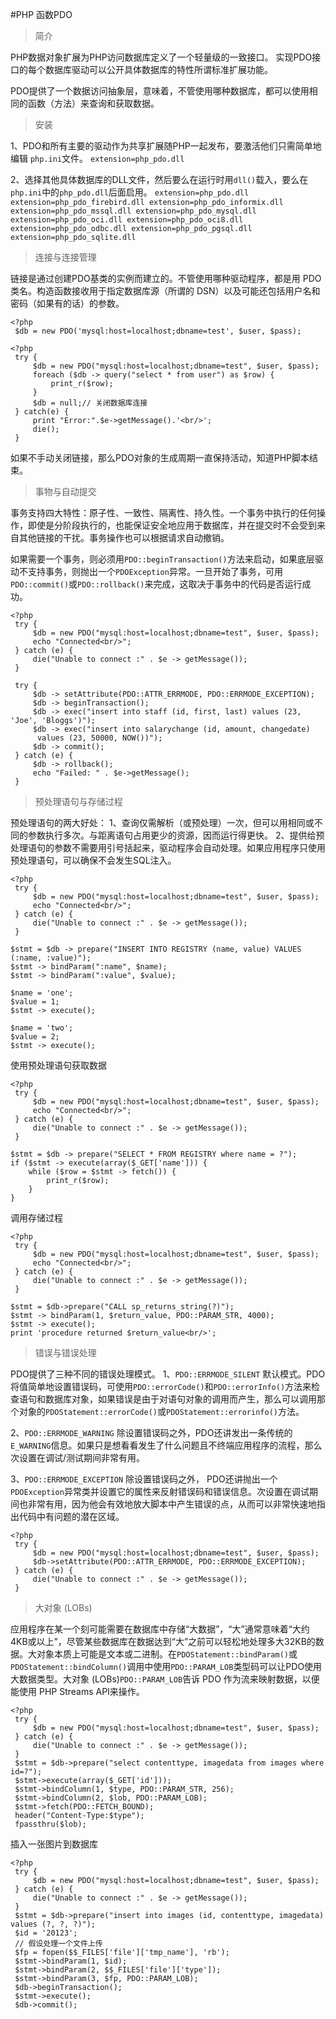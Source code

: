 #PHP 函数PDO

> 简介

PHP数据对象扩展为PHP访问数据库定义了一个轻量级的一致接口。 实现PDO接口的每个数据库驱动可以公开具体数据库的特性所谓标准扩展功能。

PDO提供了一个数据访问抽象层，意味着，不管使用哪种数据库，都可以使用相同的函数（方法）来查询和获取数据。

> 安装

1、PDO和所有主要的驱动作为共享扩展随PHP一起发布，要激活他们只需简单地编辑 `php.ini`文件。
`extension=php_pdo.dll`

2、选择其他具体数据库的DLL文件，然后要么在运行时用`dll()`载入，要么在`php.ini`中的`php_pdo.dll`后面启用。
`extension=php_pdo.dll
extension=php_pdo_firebird.dll
extension=php_pdo_informix.dll
extension=php_pdo_mssql.dll
extension=php_pdo_mysql.dll
extension=php_pdo_oci.dll
extension=php_pdo_oci8.dll
extension=php_pdo_odbc.dll
extension=php_pdo_pgsql.dll
extension=php_pdo_sqlite.dll  
`

> 连接与连接管理

链接是通过创建PDO基类的实例而建立的。不管使用哪种驱动程序，都是用 PDO 类名。构造函数接收用于指定数据库源（所谓的 DSN）以及可能还包括用户名和密码（如果有的话）的参数。

```
<?php 
 $db = new PDO('mysql:host=localhost;dbname=test', $user, $pass);
```

```
<?php 
 try {
     $db = new PDO("mysql:host=localhost;dbname=test", $user, $pass);
     foreach ($db -> query("select * from user") as $row) {
         print_r($row);
     }
     $db = null;// 关闭数据库连接
 } catch(e) {
     print "Error:".$e->getMessage().'<br/>';
     die();
 }
```

如果不手动关闭链接，那么PDO对象的生成周期一直保持活动，知道PHP脚本结束。

> 事物与自动提交

事务支持四大特性：原子性、一致性、隔离性、持久性。一个事务中执行的任何操作，即使是分阶段执行的，也能保证安全地应用于数据库，并在提交时不会受到来自其他链接的干扰。事务操作也可以根据请求自动撤销。

如果需要一个事务，则必须用`PDO::beginTransaction()`方法来启动，如果底层驱动不支持事务，则抛出一个`PDOException`异常。一旦开始了事务，可用`PDO::commit()`或`PDO::rollback()`来完成，这取决于事务中的代码是否运行成功。

```
<?php 
 try {
     $db = new PDO("mysql:host=localhost;dbname=test", $user, $pass);
     echo "Connected<br/>";
 } catch (e) {
     die("Unable to connect :" . $e -> getMessage());
 }
 
 try {
     $db -> setAttribute(PDO::ATTR_ERRMODE, PDO::ERRMODE_EXCEPTION);
     $db -> beginTransaction();
     $db -> exec("insert into staff (id, first, last) values (23, 'Joe', 'Bloggs')");
     $db -> exec("insert into salarychange (id, amount, changedate) 
      values (23, 50000, NOW())");
     $db -> commit();
 } catch (e) {
     $db -> rollback();
     echo "Failed: " . $e->getMessage();
 }
```

> 预处理语句与存储过程

预处理语句的两大好处：
  1、查询仅需解析（或预处理）一次，但可以用相同或不同的参数执行多次。与距离语句占用更少的资源，因而运行得更快。
2、提供给预处理语句的参数不需要用引号括起来，驱动程序会自动处理。如果应用程序只使用预处理语句，可以确保不会发生SQL注入。

```
<?php 
 try {
     $db = new PDO("mysql:host=localhost;dbname=test", $user, $pass);
     echo "Connected<br/>";
 } catch (e) {
     die("Unable to connect :" . $e -> getMessage());
 }
 
$stmt = $db -> prepare("INSERT INTO REGISTRY (name, value) VALUES (:name, :value)");
$stmt -> bindParam(":name", $name);
$stmt -> bindParam(":value", $value);

$name = 'one';
$value = 1;
$stmt -> execute();

$name = 'two';
$value = 2;
$stmt -> execute();
```

使用预处理语句获取数据

```
<?php 
 try {
     $db = new PDO("mysql:host=localhost;dbname=test", $user, $pass);
     echo "Connected<br/>";
 } catch (e) {
     die("Unable to connect :" . $e -> getMessage());
 }
 
$stmt = $db -> prepare("SELECT * FROM REGISTRY where name = ?");
if ($stmt -> execute(array($_GET['name'])) {
    while ($row = $stmt -> fetch()) {
        print_r($row);
    }
}
```

调用存储过程
```
<?php 
 try {
     $db = new PDO("mysql:host=localhost;dbname=test", $user, $pass);
     echo "Connected<br/>";
 } catch (e) {
     die("Unable to connect :" . $e -> getMessage());
 }
 
$stmt = $db->prepare("CALL sp_returns_string(?)");
$stmt -> bindParam(1, $return_value, PDO::PARAM_STR, 4000);
$stmt -> execute();
print 'procedure returned $return_value<br/>';
```

> 错误与错误处理

PDO提供了三种不同的错误处理模式。
1、`PDO::ERRMODE_SILENT`
默认模式。PDO将值简单地设置错误码，可使用`PDO::errorCode()`和`PDO::errorInfo()`方法来检查语句和数据库对象，如果错误是由于对语句对象的调用而产生，那么可以调用那个对象的`PDOStatement::errorCode()`或`PDOStatement::errorinfo()`方法。

2、`PDO::ERRMODE_WARNING`
除设置错误码之外，PDO还讲发出一条传统的`E_WARNING`信息。如果只是想看看发生了什么问题且不终端应用程序的流程，那么次设置在调试/测试期间非常有用。

3、`PDO::ERRMODE_EXCEPTION`
除设置错误码之外， PDO还讲抛出一个`PDOException`异常类并设置它的属性来反射错误码和错误信息。次设置在调试期间也非常有用，因为他会有效地放大脚本中产生错误的点，从而可以非常快速地指出代码中有问题的潜在区域。

```
<?php 
 try {
     $db = new PDO("mysql:host=localhost;dbname=test", $user, $pass);
     $db->setAttribute(PDO::ATTR_ERRMODE, PDO::ERRMODE_EXCEPTION);
 } catch (e) {
     die("Unable to connect :" . $e -> getMessage());
 }
```


> 大对象 (LOBs)

应用程序在某一个刻可能需要在数据库中存储“大数据”，“大”通常意味着“大约4KB或以上”，尽管某些数据库在数据达到“大”之前可以轻松地处理多大32KB的数据。大对象本质上可能是文本或二进制。在`PDOStatement::bindParam()`或`PDOStatement::bindColumn()`调用中使用`PDO::PARAM_LOB`类型码可以让PDO使用大数据类型。大对象 (LOBs)`PDO::PARAM_LOB`告诉 PDO 作为流来映射数据，以便能使用 PHP Streams API来操作。


```
<?php 
 try {
     $db = new PDO("mysql:host=localhost;dbname=test", $user, $pass);
 } catch (e) {
     die("Unable to connect :" . $e -> getMessage());
 }
 $stmt = $db->prepare("select contenttype, imagedata from images where id=?");
 $stmt->execute(array($_GET['id']));
 $stmt->bindColumn(1, $type, PDO::PARAM_STR, 256);
 $stmt->bindColumn(2, $lob, PDO::PARAM_LOB);
 $stmt->fetch(PDO::FETCH_BOUND);
 header("Content-Type:$type");
 fpassthru($lob);
```

插入一张图片到数据库

```
<?php 
 try {
     $db = new PDO("mysql:host=localhost;dbname=test", $user, $pass);
 } catch (e) {
     die("Unable to connect :" . $e -> getMessage());
 }
 $stmt = $db->prepare("insert into images (id, contenttype, imagedata) values (?, ?, ?)");
 $id = '20123';
 // 假设处理一个文件上传
 $fp = fopen($$_FILES['file']['tmp_name'], 'rb');
 $stmt->bindParam(1, $id);
 $stmt->bindParam(2, $$_FILES['file']['type']);
 $stmt->bindParam(3, $fp, PDO::PARAM_LOB);
 $db->beginTransaction();
 $stmt->execute();
 $db->commit();
```

